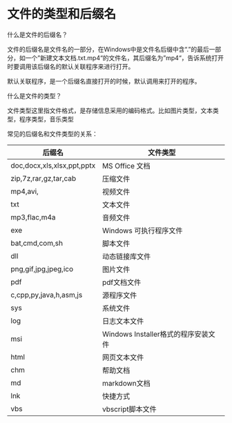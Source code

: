 # 文件的类型和后缀名

什么是文件的后缀名？

文件的后缀名是文件名的一部分，在Windows中是文件名后缀中含“.”的最后一部分，如一个”新建文本文档.txt.mp4“的文件名，其后缀名为”mp4“，告诉系统打开时要调用该后缀名的默认关联程序来进行打开。

默认关联程序，是一个后缀名直接打开的时候，默认调用来打开的程序。



什么是文件的类型？

文件类型这里指文件格式，是存储信息采用的编码格式。比如图片类型，文本类型，程序类型，音乐类型

常见的后缀名和文件类型的关系：

| 后缀名                     | 文件类型                            |
| -------------------------- | ----------------------------------- |
| doc,docx,xls,xlsx,ppt,pptx | MS Office 文档                      |
| zip,7z,rar,gz,tar,cab      | 压缩文件                            |
| mp4,avi,                   | 视频文件                            |
| txt                        | 文本文件                            |
| mp3,flac,m4a               | 音频文件                            |
| exe                        | Windows 可执行程序文件              |
| bat,cmd,com,sh             | 脚本文件                            |
| dll                        | 动态链接库文件                      |
| png,gif,jpg,jpeg,ico       | 图片文件                            |
| pdf                        | pdf文档文件                         |
| c,cpp,py,java,h,asm,js     | 源程序文件                          |
| sys                        | 系统文件                            |
| log                        | 日志文本文件                        |
| msi                        | Windows Installer格式的程序安装文件 |
| html                       | 网页文本文件                        |
| chm                        | 帮助文档                            |
| md                         | markdown文档                        |
| lnk                        | 快捷方式                            |
| vbs                        | vbscript脚本文件                    |
